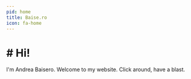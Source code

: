 ```yaml
---
pid: home
title: Baise.ro
icon: fa-home
---
```


# # Hi!

I'm Andrea Baisero.  Welcome to my website.  Click around, have a blast.

